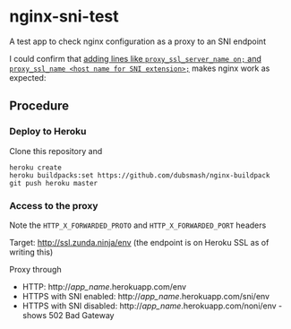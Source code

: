 # nginx-sni-test
A test app to check nginx configuration as a proxy to an SNI endpoint

I could confirm that [adding lines like `proxy_ssl_server_name on;` and `proxy_ssl_name <host name for SNI extension>;`](https:./blob/master/config/nginx.conf.erb#L47-L48) makes nginx work as expected:

## Procedure
### Deploy to Heroku
Clone this repository and

```
heroku create
heroku buildpacks:set https://github.com/dubsmash/nginx-buildpack
git push heroku master
```

### Access to the proxy
Note the `HTTP_X_FORWARDED_PROTO` and `HTTP_X_FORWARDED_PORT` headers

Target: http://ssl.zunda.ninja/env
(the endpoint is on Heroku SSL as of writing this)

Proxy through
- HTTP: http://*app_name*.herokuapp.com/env
- HTTPS with SNI enabled: http://*app_name*.herokuapp.com/sni/env
- HTTPS with SNI disabled: http://*app_name*.herokuapp.com/noni/env -
  shows 502 Bad Gateway
